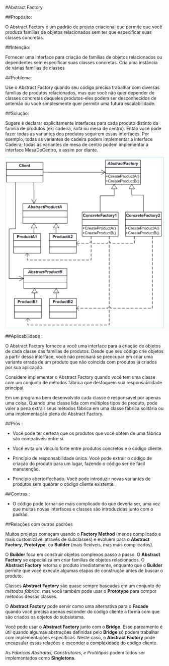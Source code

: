 #Abstract Factory

##Propósito:

O Abstract Factory é um padrão de projeto criacional que permite que você produza famílias de objetos relacionados sem ter que especificar suas classes concretas.

##Intenção: 

Fornecer uma interface para criação de famílias de objetos relacionados ou dependentes sem especificar suas classes concretas.
Cria uma instância de várias famílias de classes

##Problema:

Use o Abstract Factory quando seu código precisa trabalhar com diversas famílias de produtos relacionados, mas que você não quer depender de classes concretas daqueles produtos-eles podem ser desconhecidos de antemão ou você simplesmente quer permitir uma futura escalabilidade.

##Solução:

Sugere é declarar explicitamente interfaces para cada produto distinto da família de produtos (ex: cadeira, sofá ou mesa de centro). Então você pode fazer todas as variantes dos produtos seguirem essas interfaces. Por exemplo, todas as variantes de cadeira podem implementar a interface Cadeira; todas as variantes de mesa de centro podem implementar a interface MesaDeCentro, e assim por diante.

![Representação do Abstract Factory](.\AbstractFactory.png)

##Aplicabilidade :

O Abstract Factory fornece a você uma interface para a criação de objetos de cada classe das famílias de produtos. Desde que seu código crie objetos a partir dessa interface, você não precisará se preocupar em criar uma variante errada de um produto que não coincida com produtos já criados por sua aplicação.

Considere implementar o Abstract Factory quando você tem uma classe com um conjunto de métodos fábrica que desfoquem sua responsabilidade principal.

Em um programa bem desenvolvido cada classe é responsável por apenas uma coisa. Quando uma classe lida com múltiplos tipos de produto, pode valer a pena extrair seus métodos fábrica em uma classe fábrica solitária ou uma implementação plena do Abstract Factory.

##Prós :

* Você pode ter certeza que os produtos que você obtém de uma fábrica são compatíveis entre si.

* Você evita um vínculo forte entre produtos concretos e o código cliente.

* Princípio de responsabilidade única. Você pode extrair o código de criação do produto para um lugar, fazendo o código ser de fácil manutenção.

* Princípio aberto/fechado. Você pode introduzir novas variantes de produtos sem quebrar o código cliente existente.

##Contras :

* O código pode tornar-se mais complicado do que deveria ser, uma vez que muitas novas interfaces e classes são introduzidas junto com o padrão.

##Relações com outros padrões

Muitos projetos começam usando o __Factory Method__ (menos complicado e mais customizável através de subclasses) e evoluem para o __Abstract Factory__, __Prototype__, ou __Builder__ (mais flexíveis, mas mais complicados).

O __Builder__ foca em construir objetos complexos passo a passo. O __Abstract Factory__ se especializa em criar famílias de objetos relacionados. O __Abstract Factory__ retorna o produto imediatamente, enquanto que o __Builder__ permite que você execute algumas etapas de construção antes de buscar o produto.

Classes __Abstract Factory__ são quase sempre baseadas em um conjunto de _métodos fábrica_, mas você também pode usar o __Prototype__ para compor métodos dessas classes.

O __Abstract Factory__ pode servir como uma alternativa para o __Facade__ quando você precisa apenas esconder do código cliente a forma com que são criados os objetos do subsistema.

Você pode usar o __Abstract Factory__ junto com o __Bridge__. Esse pareamento é útil quando algumas abstrações definidas pelo __Bridge__ só podem trabalhar com implementações específicas. Neste caso, o __Abstract Factory__ pode encapsular essas relações e esconder a complexidade do código cliente.

As _Fábricas Abstratas, Construtores, e Protótipos_ podem todos ser implementados como __Singletons__.